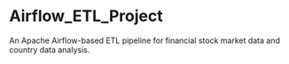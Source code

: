 # Airflow_ETL_Project
An Apache Airflow-based ETL pipeline for financial stock market data and country data analysis.
